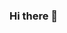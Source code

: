 ### Hi there 👋

<!--
**Janeth2nd/Janeth2nd** is a ✨ _special_ ✨ repository because its `README.md` (this file) appears on your GitHub profile.
[![Esta es una imagen de ejemplo](https://ejemplo.com/imagen.jpg)](https://ejemplo.com)
Here are some ideas to get you started:

#🔭 I’m currently working on ...
- 🌱 I’m currently learning ...
- 👯 I’m looking to collaborate on ...
- 🤔 I’m looking for help with ...
- 💬 Ask me about ...
- 📫 How to reach me: ...
- 😄 Pronouns: ...
- ⚡ Fun fact: ...
-->

